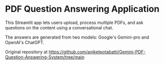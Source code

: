 # PDF Question Answering Application

This Streamlit app lets users upload, process multiple PDFs, and ask questions on the content using a conversational chat. 

The answers are generated from two models: Google's Gemini-pro and OpenAI's ChatGPT.

Original repository at https://github.com/aniketpotabatti/Gemini-PDF-Question-Answering-System/tree/main
